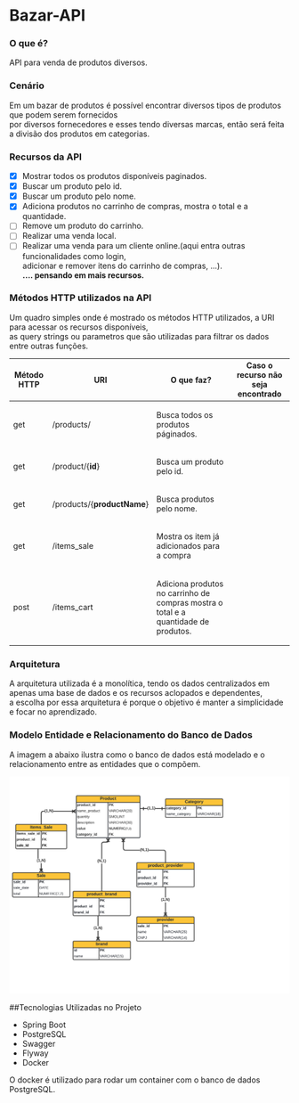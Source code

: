 # Bazar-API

### O que é?

API para venda de produtos diversos.

### Cenário

<p>
Em um bazar de produtos é possível encontrar diversos tipos de produtos que podem serem fornecidos<br>
por diversos fornecedores e esses tendo diversas marcas, então será feita a divisão dos produtos em categorias.</br>
</p>

### Recursos da API

- [X] Mostrar todos os produtos disponíveis paginados.
- [X] Buscar um produto pelo id.
- [X] Buscar um produto pelo nome.
- [X] Adiciona produtos no carrinho de compras, mostra o total e a quantidade.
- [ ] Remove um produto do carrinho.
- [ ] Realizar uma venda local.
- [ ] Realizar uma venda para um cliente online.(aqui entra outras funcionalidades como login,
  </br>adicionar e remover itens do carrinho de compras, ...).
  </br>**.... pensando em mais recursos.**

### Métodos HTTP utilizados na API

<p>Um quadro simples onde é mostrado os métodos HTTP utilizados, a URI para acessar os recursos disponíveis,<br>
as query strings ou parametros que são utilizadas para filtrar os dados entre outras funções.</p> 

| Método HTTP |          URI                |                O que faz?                                                                                          | Caso o recurso não seja encontrado
|-------------|-----------------------------|--------------------------------------------------------------------------------------------------------------------|---------------------------------------------------------------------------------------------------------------|
|   get       |          /products/         | <p>Busca todos os produtos páginados.</p>|
|   get       |    /product/{**id**}        | <p>Busca um produto pelo id.</p>
|   get       | /products/{**productName**} | <p>Busca produtos pelo nome.</p>
|   get       |         /items_sale         | <p>Mostra os item já adicionados para a compra </p> |
|   post      |        /items_cart          | <p>Adiciona produtos no carrinho de compras mostra o total e a quantidade de produtos.</p>|

### Arquitetura
<p>
A arquitetura utilizada é a monolítica, tendo os dados centralizados em apenas uma base de dados
e os recursos aclopados e dependentes,</br>a escolha por essa arquitetura é porque o objetivo é manter
a simplicidade e focar no aprendizado. 
</p>

### Modelo Entidade e Relacionamento do Banco de Dados
<p>
A imagem a abaixo ilustra como o banco de dados está modelado e o 
 relacionamento entre as entidades que o compõem.
</p>

![diagrama de entidade e relacionamentos](bazar/database/image-bd-bazar-02.png "BANCO DE DADOS BAZAR-API")

##Tecnologias Utilizadas no Projeto

- Spring Boot
- PostgreSQL
- Swagger
- Flyway
- Docker

O docker é utilizado para rodar um container com o banco de dados PostgreSQL.